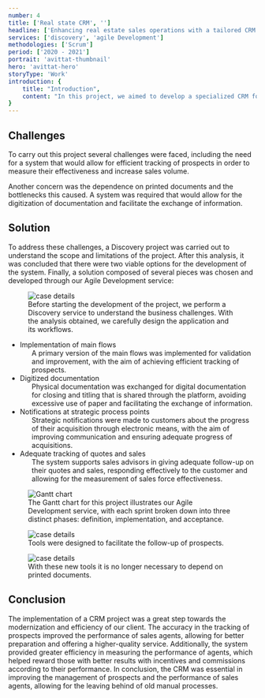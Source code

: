 ```yaml
---
number: 4
title: ['Real state CRM', '']
headline: ['Enhancing real estate sales operations with a tailored CRM']
services: ['discovery', 'agile Development']
methodologies: ['Scrum']
period: ['2020 - 2021']
portrait: 'avittat-thumbnail'
hero: 'avittat-hero'
storyType: 'Work'
introduction: {
    title: "Introduction",
    content: "In this project, we aimed to develop a specialized CRM for a real estate company with the goal of improving the tracking of its prospects and increasing the effectiveness of its sales force. With this system, we expected to achieve greater efficiency in the property acquisition process by improving communication and information management."
}
---
```


<div>
    <h2>Challenges</h2>
    <p>To carry out this project several challenges were faced, including the need for a system that would allow for efficient tracking of prospects in order to measure their effectiveness and increase sales volume.</p>   
    <p>Another concern was the dependence on printed documents and the bottlenecks this caused. A system was required that would allow for the digitization of documentation and facilitate the exchange of information.</p>
</div>
<div>
    <h2>Solution</h2>
    <p>To address these challenges, a Discovery project was carried out to understand the scope and limitations of the project. After this analysis, it was concluded that there were two viable options for the development of the system. Finally, a solution composed of several pieces was chosen and developed through our Agile Development service:</p>
</div>
<div>
    <figure>
        <img src="/work/avittat-figure1.jpg" alt="case details"/>
        <figcaption class="story_story__mainContent__caption__IQRnS">Before starting the development of the project, we perform a Discovery service to understand the business challenges. With the analysis obtained, we carefully design the application and its workflows.</figcaption>
    </figure>    
</div>
<ul class="story_story__mainContent__fullList__ClxE5">
    <li>Implementation of main flows
        <ul>
            <span>A primary version of the main flows was implemented for validation and improvement, with the aim of achieving efficient tracking of prospects.</span>
        </ul>
    </li>
    <li>Digitized documentation
        <ul>
            <span>Physical documentation was exchanged for digital documentation for closing and titling that is shared through the platform, avoiding excessive use of paper and facilitating the exchange of information.</span>
        </ul>
    </li>
    <li>Notifications at strategic process points
        <ul>
            <span>Strategic notifications were made to customers about the progress of their acquisition through electronic means, with the aim of improving communication and ensuring adequate progress of acquisitions.</span>
        </ul>
    </li>
    <li>Adequate tracking of quotes and sales
        <ul>
            <span>The system supports sales advisors in giving adequate follow-up on their quotes and sales, responding effectively to the customer and allowing for the measurement of sales force effectiveness.</span>
        </ul>
    </li>
</ul>
<div class="story_story__mainContent__gantt__TErEp">
    <figure>
        <img src="/work/project-chart-en.svg" alt="Gantt chart"/>
        <figcaption class="story_story__mainContent__caption__IQRnS">The Gantt chart for this project illustrates our Agile Development service, with each sprint broken down into three distinct phases: definition, implementation, and acceptance.</figcaption>
    </figure>
</div>
<div>
    <figure>
        <img src="/work/avittat-figure2.jpg" alt="case details"/>
        <figcaption class="story_story__mainContent__caption__IQRnS">Tools were designed to facilitate the follow-up of prospects.</figcaption>
    </figure>    
</div>
<div>
    <figure>
        <img src="/work/avittat-figure3.jpg" alt="case details"/>
        <figcaption class="story_story__mainContent__caption__IQRnS">With these new tools it is no longer necessary to depend on printed documents.</figcaption>
    </figure>    
</div>
<div>
    <h2>Conclusion</h2>
    <p>The implementation of a CRM project was a great step towards the modernization and efficiency of our client. The accuracy in the tracking of prospects improved the performance of sales agents, allowing for better preparation and offering a higher-quality service. Additionally, the system provided greater efficiency in measuring the performance of agents, which helped reward those with better results with incentives and commissions according to their performance. In conclusion, the CRM was essential in improving the management of prospects and the performance of sales agents, allowing for the leaving behind of old manual processes.</p>
</div>
